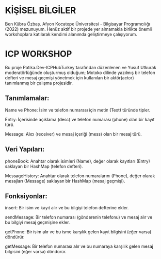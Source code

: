 # KİŞİSEL BİLGİLER
Ben Kübra Özbaş. Afyon Kocatepe Üniversitesi - Bilgisayar Programcılığı (2022) mezunuyum. Henüz aktif bir projede yer almamakla birlikte önemli workshoplara katılarak kendimi alanımda geliştirmeye çalışıyorum.


# ICP WORKSHOP
Bu proje Patika.Dev-ICPHubTurkey tarafından düzenlenen ve Yusuf Utkurak moderatörlüğünde oluşturmuş olduğum; Motoko dilinde yazılmış bir telefon defteri ve mesaj geçmişi yönetmek için kullanılan bir aktör(actor) tanımlanmış bir çalışma projesidir.

## Tanımlamalar:
Name ve Phone: İsim ve telefon numarası için metin (Text) türünde tipler.

Entry: İçerisinde açıklama (desc) ve telefon numarası (phone) olan bir kayıt türü.

Message: Alıcı (receiver) ve mesaj içeriği (mess) olan bir mesaj türü.

## Veri Yapıları:
phoneBook: Anahtar olarak isimleri (Name), değer olarak kayıtları (Entry) saklayan bir HashMap (telefon defteri).

MessageHistory: Anahtar olarak telefon numaralarını (Phone), değer olarak mesajları (Message) saklayan bir HashMap (mesaj geçmişi).

## Fonksiyonlar:
insert: Bir isim ve kayıt alır ve bu bilgiyi telefon defterine ekler.

sendMessage: Bir telefon numarası (gönderenin telefonu) ve mesaj alır ve bu bilgiyi mesaj geçmişine ekler.

getPhone: Bir isim alır ve bu isme karşılık gelen kayıt bilgisini (eğer varsa) döndürür.

getMessage: Bir telefon numarası alır ve bu numaraya karşılık gelen mesaj bilgisini (eğer varsa) döndürür.
